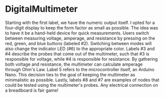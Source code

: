 # DigitalMultimeter

Starting with the first label, we have the numeric output itself. I
opted for a four-digit display to keep the form factor as small as
possible. The idea was to have it be a hand-held device for quick
measurements.
Users switch between measuring voltage, amperage, and
resistance by pressing on the red, green, and blue buttons
(labeled #2). Switching between modes will also change the
indicator LED (#6) to the appropriate color.
Labels #3 and #4 describe the probes that come out of the
multimeter, such that #3 is responsible for voltage, while #4 is
responsible for resistance. By gathering both voltage and
resistance, the multimeter can calculate amperage through Ohm's
Law.
Label 5 refers to the microcontroller itself, an Arduino Nano. This
decision ties to the goal of keeping the multimeter as minimalistic
as possible.
Lastly, labels #8 and #7 are examples of nodes that could be
tested using the multimeter's probes. Any electrical connection
on a breadboard is fair game!
